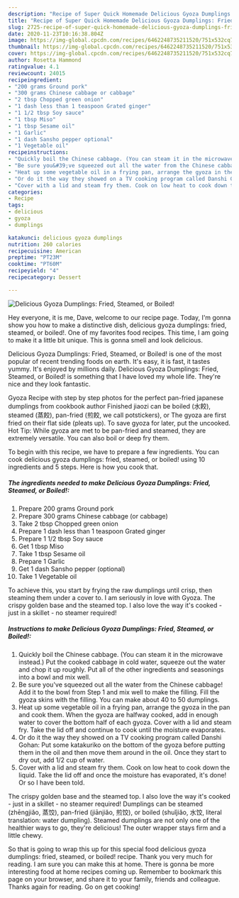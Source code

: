 ```yaml
---
description: "Recipe of Super Quick Homemade Delicious Gyoza Dumplings: Fried, Steamed, or Boiled!"
title: "Recipe of Super Quick Homemade Delicious Gyoza Dumplings: Fried, Steamed, or Boiled!"
slug: 2725-recipe-of-super-quick-homemade-delicious-gyoza-dumplings-fried-steamed-or-boiled
date: 2020-11-23T10:16:38.804Z
image: https://img-global.cpcdn.com/recipes/6462248735211520/751x532cq70/delicious-gyoza-dumplings-fried-steamed-or-boiled-recipe-main-photo.jpg
thumbnail: https://img-global.cpcdn.com/recipes/6462248735211520/751x532cq70/delicious-gyoza-dumplings-fried-steamed-or-boiled-recipe-main-photo.jpg
cover: https://img-global.cpcdn.com/recipes/6462248735211520/751x532cq70/delicious-gyoza-dumplings-fried-steamed-or-boiled-recipe-main-photo.jpg
author: Rosetta Hammond
ratingvalue: 4.1
reviewcount: 24015
recipeingredient:
- "200 grams Ground pork"
- "300 grams Chinese cabbage or cabbage"
- "2 tbsp Chopped green onion"
- "1 dash less than 1 teaspoon Grated ginger"
- "1 1/2 tbsp Soy sauce"
- "1 tbsp Miso"
- "1 tbsp Sesame oil"
- "1 Garlic"
- "1 dash Sansho pepper optional"
- "1 Vegetable oil"
recipeinstructions:
- "Quickly boil the Chinese cabbage. (You can steam it in the microwave instead.) Put the cooked cabbage in cold water, squeeze out the water and chop it up roughly. Put all of the other ingredients and seasonings into a bowl and mix well."
- "Be sure you&#39;ve squeezed out all the water from the Chinese cabbage! Add it to the bowl from Step 1 and mix well to make the filling. Fill the gyoza skins with the filling. You can make about 40 to 50 dumplings."
- "Heat up some vegetable oil in a frying pan, arrange the gyoza in the pan and cook them. When the gyoza are halfway cooked, add in enough water to cover the bottom half of each gyoza. Cover with a lid and steam fry. Take the lid off and continue to cook until the moisture evaporates."
- "Or do it the way they showed on a TV cooking program called Danshi Gohan: Put some katakuriko on the bottom of the gyoza before putting them in the oil and then move them around in the oil. Once they start to dry out, add 1/2 cup of water."
- "Cover with a lid and steam fry them. Cook on low heat to cook down the liquid. Take the lid off and once the moisture has evaporated, it&#39;s done! Or so I have been told."
categories:
- Recipe
tags:
- delicious
- gyoza
- dumplings

katakunci: delicious gyoza dumplings 
nutrition: 260 calories
recipecuisine: American
preptime: "PT23M"
cooktime: "PT60M"
recipeyield: "4"
recipecategory: Dessert

---
```



![Delicious Gyoza Dumplings: Fried, Steamed, or Boiled!](https://img-global.cpcdn.com/recipes/6462248735211520/751x532cq70/delicious-gyoza-dumplings-fried-steamed-or-boiled-recipe-main-photo.jpg)

Hey everyone, it is me, Dave, welcome to our recipe page. Today, I'm gonna show you how to make a distinctive dish, delicious gyoza dumplings: fried, steamed, or boiled!. One of my favorites food recipes. This time, I am going to make it a little bit unique. This is gonna smell and look delicious.

Delicious Gyoza Dumplings: Fried, Steamed, or Boiled! is one of the most popular of recent trending foods on earth. It's easy, it is fast, it tastes yummy. It's enjoyed by millions daily. Delicious Gyoza Dumplings: Fried, Steamed, or Boiled! is something that I have loved my whole life. They're nice and they look fantastic.

Gyoza Recipe with step by step photos for the perfect pan-fried japanese dumplings from cookbook author Finished jiaozi can be boiled (水餃), steamed (蒸餃), pan-fried (煎餃, we call potstickers), or The gyoza are first fried on their flat side (pleats up). To save gyoza for later, put the uncooked. Hot Tip: While gyoza are met to be pan-fried and steamed, they are extremely versatile. You can also boil or deep fry them.


To begin with this recipe, we have to prepare a few ingredients. You can cook delicious gyoza dumplings: fried, steamed, or boiled! using 10 ingredients and 5 steps. Here is how you cook that.

<!--inarticleads1-->

##### The ingredients needed to make Delicious Gyoza Dumplings: Fried, Steamed, or Boiled!:

1. Prepare 200 grams Ground pork
1. Prepare 300 grams Chinese cabbage (or cabbage)
1. Take 2 tbsp Chopped green onion
1. Prepare 1 dash less than 1 teaspoon Grated ginger
1. Prepare 1 1/2 tbsp Soy sauce
1. Get 1 tbsp Miso
1. Take 1 tbsp Sesame oil
1. Prepare 1 Garlic
1. Get 1 dash Sansho pepper (optional)
1. Take 1 Vegetable oil


To achieve this, you start by frying the raw dumplings until crisp, then steaming them under a cover to. I am seriously in love with Gyoza. The crispy golden base and the steamed top. I also love the way it&#39;s cooked - just in a skillet - no steamer required! 

<!--inarticleads2-->

##### Instructions to make Delicious Gyoza Dumplings: Fried, Steamed, or Boiled!:

1. Quickly boil the Chinese cabbage. (You can steam it in the microwave instead.) Put the cooked cabbage in cold water, squeeze out the water and chop it up roughly. Put all of the other ingredients and seasonings into a bowl and mix well.
1. Be sure you&#39;ve squeezed out all the water from the Chinese cabbage! Add it to the bowl from Step 1 and mix well to make the filling. Fill the gyoza skins with the filling. You can make about 40 to 50 dumplings.
1. Heat up some vegetable oil in a frying pan, arrange the gyoza in the pan and cook them. When the gyoza are halfway cooked, add in enough water to cover the bottom half of each gyoza. Cover with a lid and steam fry. Take the lid off and continue to cook until the moisture evaporates.
1. Or do it the way they showed on a TV cooking program called Danshi Gohan: Put some katakuriko on the bottom of the gyoza before putting them in the oil and then move them around in the oil. Once they start to dry out, add 1/2 cup of water.
1. Cover with a lid and steam fry them. Cook on low heat to cook down the liquid. Take the lid off and once the moisture has evaporated, it&#39;s done! Or so I have been told.


The crispy golden base and the steamed top. I also love the way it&#39;s cooked - just in a skillet - no steamer required! Dumplings can be steamed (zhēngjiǎo, 蒸饺), pan-fried (jiānjiǎo, 煎饺), or boiled (shuǐjiǎo, 水饺, literal translation: water dumpling). Steamed dumplings are not only one of the healthier ways to go, they&#39;re delicious! The outer wrapper stays firm and a little chewy. 

So that is going to wrap this up for this special food delicious gyoza dumplings: fried, steamed, or boiled! recipe. Thank you very much for reading. I am sure you can make this at home. There is gonna be more interesting food at home recipes coming up. Remember to bookmark this page on your browser, and share it to your family, friends and colleague. Thanks again for reading. Go on get cooking!
